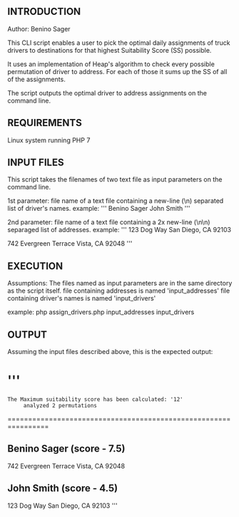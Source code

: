INTRODUCTION
------------

Author: Benino Sager

This CLI script enables a user to pick the optimal daily assignments of truck drivers
to destinations for that highest Suitability Score (SS) possible.

It uses an implementation of Heap's algorithm to check every possible
permutation of driver to address.  For each of those it sums up the SS of
all of the assignments.

The script outputs the optimal driver to address assignments on the command line.


REQUIREMENTS
------------
Linux system running PHP 7


INPUT FILES
-----------

This script takes the filenames of two text file as input parameters on the command line.

1st parameter:
file name of a text file containing a new-line (\n) separated list of driver's names.
example:
'''
Benino Sager
John Smith
'''

2nd parameter:
file name of a text file containing a 2x new-line (\n\n) separaged list of addresses.
example:
'''
123 Dog Way
San Diego, CA 92103

742 Evergreen Terrace
Vista, CA 92048
'''


EXECUTION
---------

Assumptions:
    The files named as input parameters are in the same directory as the script itself.
    file containing addresses is named 'input_addresses'
    file containing driver's names is named 'input_drivers'

example:
php assign_drivers.php input_addresses input_drivers


OUTPUT
------
Assuming the input files described above, this is the expected output:

'''
================================================================
    The Maximum suitability score has been calculated: '12'
         analyzed 2 permutations
================================================================

Benino Sager (score - 7.5)
---------------------
742 Evergreen Terrace
Vista, CA 92048

John Smith (score - 4.5)
---------------------
123 Dog Way
San Diego, CA 92103
'''
